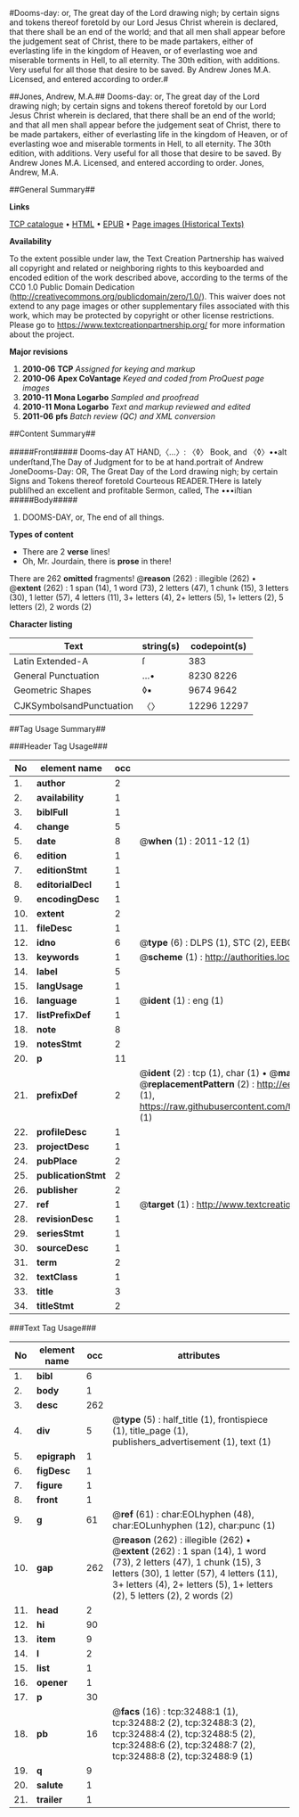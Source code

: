 #Dooms-day: or, The great day of the Lord drawing nigh; by certain signs and tokens thereof foretold by our Lord Jesus Christ wherein is declared, that there shall be an end of the world; and that all men shall appear before the judgement seat of Christ, there to be made partakers, either of everlasting life in the kingdom of Heaven, or of everlasting woe and miserable torments in Hell, to all eternity. The 30th edition, with additions. Very useful for all those that desire to be saved. By Andrew Jones M.A. Licensed, and entered according to order.#

##Jones, Andrew, M.A.##
Dooms-day: or, The great day of the Lord drawing nigh; by certain signs and tokens thereof foretold by our Lord Jesus Christ wherein is declared, that there shall be an end of the world; and that all men shall appear before the judgement seat of Christ, there to be made partakers, either of everlasting life in the kingdom of Heaven, or of everlasting woe and miserable torments in Hell, to all eternity. The 30th edition, with additions. Very useful for all those that desire to be saved. By Andrew Jones M.A. Licensed, and entered according to order.
Jones, Andrew, M.A.

##General Summary##

**Links**

[TCP catalogue](http://www.ota.ox.ac.uk/tcp/)  • 
[HTML](http://tei.it.ox.ac.uk/tcp/Texts-HTML/free/A47/A47011.html)  • 
[EPUB](http://tei.it.ox.ac.uk/tcp/Texts-EPUB/free/A47/A47011.epub) • 
[Page images (Historical Texts)](https://historicaltexts.jisc.ac.uk/eebo-99828061e)

**Availability**

To the extent possible under law, the Text Creation Partnership has waived all copyright and related or neighboring rights to this keyboarded and encoded edition of the work described above, according to the terms of the CC0 1.0 Public Domain Dedication (http://creativecommons.org/publicdomain/zero/1.0/). This waiver does not extend to any page images or other supplementary files associated with this work, which may be protected by copyright or other license restrictions. Please go to https://www.textcreationpartnership.org/ for more information about the project.

**Major revisions**

1. __2010-06__ __TCP__ *Assigned for keying and markup*
1. __2010-06__ __Apex CoVantage__ *Keyed and coded from ProQuest page images*
1. __2010-11__ __Mona Logarbo__ *Sampled and proofread*
1. __2010-11__ __Mona Logarbo__ *Text and markup reviewed and edited*
1. __2011-06__ __pfs__ *Batch review (QC) and XML conversion*

##Content Summary##

#####Front#####
Dooms-day AT HAND,〈…〉: 〈◊〉 Book, and 〈◊〉••alt underſtand,The Day of Judgment for to be at hand.portrait of Andrew JoneDooms-Day: OR, The Great Day of the Lord drawing nigh; by certain Signs and Tokens thereof foretold Courteous READER.THere is lately publiſhed an excellent and profitable Sermon, called, The •••iſtian
#####Body#####

1. DOOMS-DAY, or, The end of all things.

**Types of content**

  * There are 2 **verse** lines!
  * Oh, Mr. Jourdain, there is **prose** in there!

There are 262 **omitted** fragments! 
 @__reason__ (262) : illegible (262)  •  @__extent__ (262) : 1 span (14), 1 word (73), 2 letters (47), 1 chunk (15), 3 letters (30), 1 letter (57), 4 letters (11), 3+ letters (4), 2+ letters (5), 1+ letters (2), 5 letters (2), 2 words (2)

**Character listing**


|Text|string(s)|codepoint(s)|
|---|---|---|
|Latin Extended-A|ſ|383|
|General Punctuation|…•|8230 8226|
|Geometric Shapes|◊▪|9674 9642|
|CJKSymbolsandPunctuation|〈〉|12296 12297|

##Tag Usage Summary##

###Header Tag Usage###

|No|element name|occ|attributes|
|---|---|---|---|
|1.|__author__|2||
|2.|__availability__|1||
|3.|__biblFull__|1||
|4.|__change__|5||
|5.|__date__|8| @__when__ (1) : 2011-12 (1)|
|6.|__edition__|1||
|7.|__editionStmt__|1||
|8.|__editorialDecl__|1||
|9.|__encodingDesc__|1||
|10.|__extent__|2||
|11.|__fileDesc__|1||
|12.|__idno__|6| @__type__ (6) : DLPS (1), STC (2), EEBO-CITATION (1), PROQUEST (1), VID (1)|
|13.|__keywords__|1| @__scheme__ (1) : http://authorities.loc.gov/ (1)|
|14.|__label__|5||
|15.|__langUsage__|1||
|16.|__language__|1| @__ident__ (1) : eng (1)|
|17.|__listPrefixDef__|1||
|18.|__note__|8||
|19.|__notesStmt__|2||
|20.|__p__|11||
|21.|__prefixDef__|2| @__ident__ (2) : tcp (1), char (1)  •  @__matchPattern__ (2) : ([0-9\-]+):([0-9IVX]+) (1), (.+) (1)  •  @__replacementPattern__ (2) : http://eebo.chadwyck.com/downloadtiff?vid=$1&page=$2 (1), https://raw.githubusercontent.com/textcreationpartnership/Texts/master/tcpchars.xml#$1 (1)|
|22.|__profileDesc__|1||
|23.|__projectDesc__|1||
|24.|__pubPlace__|2||
|25.|__publicationStmt__|2||
|26.|__publisher__|2||
|27.|__ref__|1| @__target__ (1) : http://www.textcreationpartnership.org/docs/. (1)|
|28.|__revisionDesc__|1||
|29.|__seriesStmt__|1||
|30.|__sourceDesc__|1||
|31.|__term__|2||
|32.|__textClass__|1||
|33.|__title__|3||
|34.|__titleStmt__|2||


###Text Tag Usage###

|No|element name|occ|attributes|
|---|---|---|---|
|1.|__bibl__|6||
|2.|__body__|1||
|3.|__desc__|262||
|4.|__div__|5| @__type__ (5) : half_title (1), frontispiece (1), title_page (1), publishers_advertisement (1), text (1)|
|5.|__epigraph__|1||
|6.|__figDesc__|1||
|7.|__figure__|1||
|8.|__front__|1||
|9.|__g__|61| @__ref__ (61) : char:EOLhyphen (48), char:EOLunhyphen (12), char:punc (1)|
|10.|__gap__|262| @__reason__ (262) : illegible (262)  •  @__extent__ (262) : 1 span (14), 1 word (73), 2 letters (47), 1 chunk (15), 3 letters (30), 1 letter (57), 4 letters (11), 3+ letters (4), 2+ letters (5), 1+ letters (2), 5 letters (2), 2 words (2)|
|11.|__head__|2||
|12.|__hi__|90||
|13.|__item__|9||
|14.|__l__|2||
|15.|__list__|1||
|16.|__opener__|1||
|17.|__p__|30||
|18.|__pb__|16| @__facs__ (16) : tcp:32488:1 (1), tcp:32488:2 (2), tcp:32488:3 (2), tcp:32488:4 (2), tcp:32488:5 (2), tcp:32488:6 (2), tcp:32488:7 (2), tcp:32488:8 (2), tcp:32488:9 (1)|
|19.|__q__|9||
|20.|__salute__|1||
|21.|__trailer__|1||
